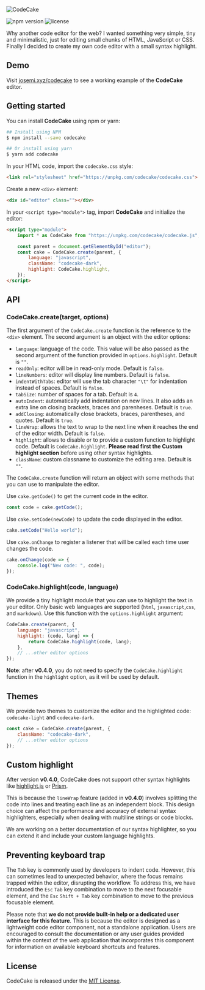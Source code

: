![CodeCake](./header.png)


![npm version](https://badgen.net/npm/v/codecake?labelColor=1d2734&color=21bf81)
![license](https://badgen.net/github/license/jmjuanes/codecake?labelColor=1d2734&color=21bf81)

Why another code editor for the web? I wanted something very simple, tiny and minimalistic, just for editing small chunks of HTML, JavaScript or CSS. Finally I decided to create my own code editor with a small syntax highlight.

## Demo

Visit [josemi.xyz/codecake](https://www.josemi.xyz/codecake) to see a working example of the **CodeCake** editor.

## Getting started

You can install **CodeCake** using npm or yarn:

```bash
## Install using NPM
$ npm install --save codecake

## Or install using yarn
$ yarn add codecake
```

In your HTML code, import the `codecake.css` style:

```html
<link rel="stylesheet" href="https://unpkg.com/codecake/codecake.css">
```

Create a new `<div>` element:

```html
<div id="editor" class=""></div>
```

In your `<script type="module">` tag, import **CodeCake** and initialize the editor:

```html
<script type="module">
    import * as CodeCake from "https://unpkg.com/codecake/codecake.js";

    const parent = document.getElementById("editor");
    const cake = CodeCake.create(parent, {
        language: "javascript",
        className: "codecake-dark",
        highlight: CodeCake.highlight,
    });
</script>
```

## API

### CodeCake.create(target, options)

The first argument of the `CodeCake.create` function is the reference to the `<div>` element. The second argument is an object with the editor options:

- `language`: language of the code. This value will be also passed as the second argument of the function provided in `options.highlight`. Default is `""`.
- `readOnly`: editor will be in read-only mode. Default is `false`.
- `lineNumbers`: editor will display line numbers. Default is `false`.
- `indentWithTabs`: editor will use the tab character `"\t"` for indentation instead of spaces. Default is `false`.
- `tabSize`: number of spaces for a tab. Default is `4`.
- `autoIndent`: automatically add indentation on new lines. It also adds an extra line on closing brackets, braces and parenheses. Default is `true`.
- `addClosing`: automatically close brackets, braces, parentheses, and quotes. Default is `true`.
- `lineWrap`: allows the text to wrap to the next line when it reaches the end of the editor width. Default is `false`.
- `highlight`: allows to disable or to provide a custom function to highlight code. Default is `CodeCake.highlight`. **Please read first the Custom highlight section** before using other syntax highlights.
- `className`: custom classname to customize the editing area. Default is `""`.

The `CodeCake.create` function will return an object with some methods that you can use to manipulate the editor.

Use `cake.getCode()` to get the current code in the editor.

```javascript
const code = cake.getCode();
```

Use `cake.setCode(newCode)` to update the code displayed in the editor.

```javascript
cake.setCode("Hello world");
```

Use `cake.onChange` to register a listener that will be called each time user changes the code.

```javascript
cake.onChange(code => {
    console.log("New code: ", code);
});
```

### CodeCake.highlight(code, language)

We provide a tiny highlight module that you can use to highlight the text in your editor. Only basic web languages are supported (`html`, `javascript`,`css`, and `markdown`). Use this function with the `options.highlight` argument:

```javascript
CodeCake.create(parent, {
    language: "javascript",
    highlight: (code, lang) => {
        return CodeCake.highlight(code, lang);
    },
    // ...other editor options
});
```

**Note**: after **v0.4.0**, you do not need to specify the `CodeCake.highlight` function in the `highlight` option, as it will be used by default.

## Themes

We provide two themes to customize the editor and the highlighted code: `codecake-light` and `codecake-dark`.

```js
const cake = CodeCake.create(parent, {
    className: "codecake-dark",
    // ...other editor options
});
```

## Custom highlight

After version **v0.4.0**, CodeCake does not support other syntax highlights like [highlight.js](https://highlightjs.org/) or [Prism](https://prismjs.com/).

This is because the `lineWrap` feature (added in **v0.4.0**) involves splitting the code into lines and treating each line as an independent block. This design choice can affect the performance and accuracy of external syntax highlighters, especially when dealing with multiline strings or code blocks.

We are working on a better documentation of our syntax highlighter, so you can extend it and include your custom language highlights.

## Preventing keyboard trap

The `Tab` key is commonly used by developers to indent code. However, this can sometimes lead to unexpected behavior, where the focus remains trapped within the editor, disrupting the workflow. To address this, we have introduced the `Esc` `Tab` key combination to move to the next focusable element, and the `Esc` `Shift + Tab` key combination to move to the previous focusable element.

Please note that **we do not provide built-in help or a dedicated user interface for this feature**. This is because the editor is designed as a lightweight code editor component, not a standalone application. Users are encouraged to consult the documentation or any user guides provided within the context of the web application that incorporates this component for information on available keyboard shortcuts and features.

## License

CodeCake is released under the [MIT License](./LICENSE).
